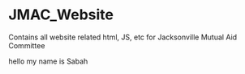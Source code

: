# JMAC_Website
Contains all website related html, JS, etc for Jacksonville Mutual Aid Committee 

hello my name is Sabah